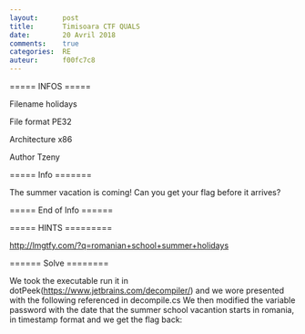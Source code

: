 ```yaml
---
layout:      post
title:       Timisoara CTF QUALS
date:        20 Avril 2018
comments:    true
categories:  RE
auteur:      f00fc7c8
---
```


===== INFOS =====

Filename                 holidays

File format              PE32

Architecture             x86

Author                   Tzeny 


===== Info =======

The summer vacation is coming! Can you get your flag before it arrives?

===== End of Info ======


===== HINTS =========

http://lmgtfy.com/?q=romanian+school+summer+holidays

====== Solve ========

We took the executable run it in dotPeek(https://www.jetbrains.com/decompiler/) and we wore presented with the following referenced in decompile.cs
We then modified the variable password with the date that the summer school vacantion starts in romania, in timestamp format and we get the flag back:
